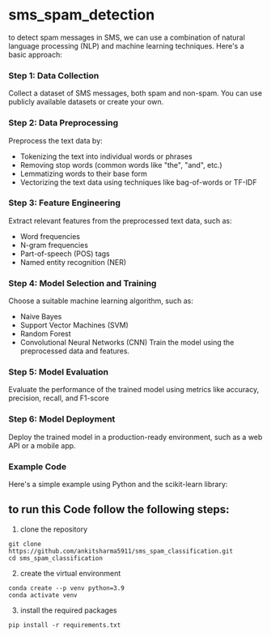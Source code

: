 # sms_spam_detection

to detect spam messages in SMS, we can use a combination of natural language processing (NLP) and
machine learning techniques. Here's a basic approach:
### Step 1: Data Collection
Collect a dataset of SMS messages, both spam and non-spam. You can use publicly available datasets
or create your own.
### Step 2: Data Preprocessing
Preprocess the text data by:
* Tokenizing the text into individual words or phrases
* Removing stop words (common words like "the", "and", etc.)
* Lemmatizing words to their base form
* Vectorizing the text data using techniques like bag-of-words or TF-IDF
### Step 3: Feature Engineering
Extract relevant features from the preprocessed text data, such as:
* Word frequencies
* N-gram frequencies
* Part-of-speech (POS) tags
* Named entity recognition (NER)
### Step 4: Model Selection and Training
Choose a suitable machine learning algorithm, such as:
* Naive Bayes
* Support Vector Machines (SVM)
* Random Forest
* Convolutional Neural Networks (CNN)
Train the model using the preprocessed data and features.
### Step 5: Model Evaluation
Evaluate the performance of the trained model using metrics like
accuracy, precision, recall, and F1-score
### Step 6: Model Deployment
Deploy the trained model in a production-ready environment, such as a web API or a mobile app.
### Example Code
Here's a simple example using Python and the scikit-learn library:


## to run this Code follow the following steps:
1. clone the repository
```
git clone https://github.com/ankitsharma5911/sms_spam_classification.git
cd sms_spam_classification
```

2. create the virtual environment

```
conda create --p venv python=3.9
conda activate venv
```

3. install the required packages
```
pip install -r requirements.txt
```